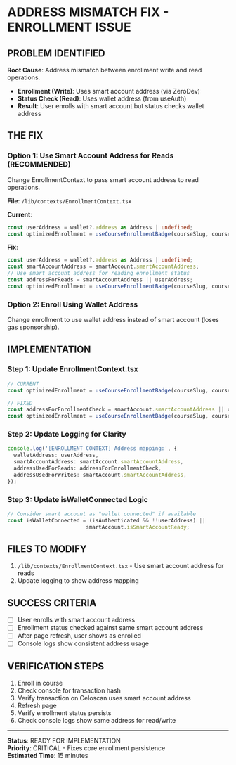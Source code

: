 # ADDRESS MISMATCH FIX - ENROLLMENT ISSUE

## PROBLEM IDENTIFIED
**Root Cause**: Address mismatch between enrollment write and read operations.

- **Enrollment (Write)**: Uses smart account address (via ZeroDev)
- **Status Check (Read)**: Uses wallet address (from useAuth)
- **Result**: User enrolls with smart account but status checks wallet address

## THE FIX

### Option 1: Use Smart Account Address for Reads (RECOMMENDED)
Change EnrollmentContext to pass smart account address to read operations.

**File**: `/lib/contexts/EnrollmentContext.tsx`

**Current**:
```typescript
const userAddress = wallet?.address as Address | undefined;
const optimizedEnrollment = useCourseEnrollmentBadge(courseSlug, courseId, userAddress);
```

**Fix**:
```typescript
const userAddress = wallet?.address as Address | undefined;
const smartAccountAddress = smartAccount.smartAccountAddress;
// Use smart account address for reading enrollment status
const addressForReads = smartAccountAddress || userAddress;
const optimizedEnrollment = useCourseEnrollmentBadge(courseSlug, courseId, addressForReads);
```

### Option 2: Enroll Using Wallet Address
Change enrollment to use wallet address instead of smart account (loses gas sponsorship).

## IMPLEMENTATION

### Step 1: Update EnrollmentContext.tsx
```typescript
// CURRENT
const optimizedEnrollment = useCourseEnrollmentBadge(courseSlug, courseId, userAddress);

// FIXED
const addressForEnrollmentCheck = smartAccount.smartAccountAddress || userAddress;
const optimizedEnrollment = useCourseEnrollmentBadge(courseSlug, courseId, addressForEnrollmentCheck);
```

### Step 2: Update Logging for Clarity
```typescript
console.log('[ENROLLMENT CONTEXT] Address mapping:', {
  walletAddress: userAddress,
  smartAccountAddress: smartAccount.smartAccountAddress,
  addressUsedForReads: addressForEnrollmentCheck,
  addressUsedForWrites: smartAccount.smartAccountAddress,
});
```

### Step 3: Update isWalletConnected Logic
```typescript
// Consider smart account as "wallet connected" if available
const isWalletConnected = (isAuthenticated && !!userAddress) || 
                         smartAccount.isSmartAccountReady;
```

## FILES TO MODIFY

1. `/lib/contexts/EnrollmentContext.tsx` - Use smart account address for reads
2. Update logging to show address mapping

## SUCCESS CRITERIA

- [ ] User enrolls with smart account address
- [ ] Enrollment status checked against same smart account address  
- [ ] After page refresh, user shows as enrolled
- [ ] Console logs show consistent address usage

## VERIFICATION STEPS

1. Enroll in course
2. Check console for transaction hash
3. Verify transaction on Celoscan uses smart account address
4. Refresh page
5. Verify enrollment status persists
6. Check console logs show same address for read/write

---

**Status**: READY FOR IMPLEMENTATION  
**Priority**: CRITICAL - Fixes core enrollment persistence  
**Estimated Time**: 15 minutes